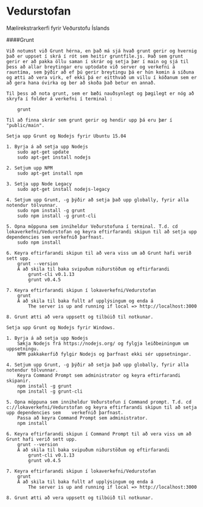 # Vedurstofan
Mælirekstrarkerfi fyrir Veðurstofu Íslands

####Grunt

	Við notumst við Grunt hérna, en það má sjá hvað grunt gerir og hvernig það er uppset í skrá í rót sem heitir gruntfile.js. Það sem grunt gerir er að pakka öllu saman í skrár og setja þær í main og sjá til þess að allar breytingar eru uptodate við server og verkefni á rauntíma, sem þýðir að ef þú gerir breytingu þá er hún komin á síðuna og ætti að vera virk, ef ekki þá er eitthvað um villu í kóðanum sem er að gera hana óvirka og ber að skoða það betur en annað.

	Til þess að nota grunt, sem er bæði nauðsynlegt og þægilegt er nóg að skryfa í folder á verkefni í terminal :

		grunt

	Til að finna skrár sem grunt gerir og hendir upp þá eru þær í "public/main".

	Setja upp Grunt og Nodejs fyrir Ubuntu 15.04

	1. Byrja á að setja upp Nodejs
		sudo apt-get update
		sudo apt-get install nodejs

	2. Setjum upp NPM
		sudo apt-get install npm
	
	3. Setja upp Node Legacy
		sudo apt-get install nodejs-legacy

	4. Setjum upp Grunt, -g þýðir að setja það upp globally, fyrir alla notendur tölvunnar.
		sudo npm install -g grunt
		sudo npm install -g grunt-cli

	5. Opna möppuna sem inniheldur Veðurstofuna í terminal. T.d. cd lokaverkefni/Vedurstofan og keyra eftirfarandi skipun til að setja upp dependencies sem verkefnið þarfnast.
		sudo npm install

	6. Keyra eftirfarandi skipun til að vera viss um að Grunt hafi verið sett upp.
		grunt --version
		Á að skila til baka svipuðum niðurstöðum og eftirfarandi
			grunt-cli v0.1.13
			grunt v0.4.5
	
	7. Keyra eftirfarandi skipun í lokaverkefni/Vedurstofan
		grunt
		Á að skila til baka fullt af upplýsingum og enda á
			The server is up and running if local => http://localhost:3000

	8. Grunt ætti að vera uppsett og tilbúið til notkunar.

	Setja upp Grunt og Nodejs fyrir Windows.

	1. Byrja á að setja upp Nodejs
		Sækja Nodejs frá https://nodejs.org/ og fylgja leiðbeiningum um uppsetningu.
		NPM pakkakerfið fylgir Nodejs og þarfnast ekki sér uppsetningar.

	4. Setjum upp Grunt, -g þýðir að setja það upp globally, fyrir alla notendur tölvunnar.
		Keyra Command Prompt sem administrator og keyra eftirfarandi skipanir.
		npm install -g grunt
		npm install -g grunt-cli

	5. Opna möppuna sem inniheldur Veðurstofun í Command prompt. T.d. cd c://lokaverkefni/Vedurstofan og keyra eftirfarandi skipun til að setja upp dependencies sem 	verkefnið þarfnast.
		Passa að keyra Command Prompt sem administrator.		
		npm install

	6. Keyra eftirfarandi skipun í Command Prompt til að vera viss um að Grunt hafi verið sett upp.
		grunt --version
		Á að skila til baka svipuðum niðurstöðum og eftirfarandi
			grunt-cli v0.1.13
			grunt v0.4.5
	
	7. Keyra eftirfarandi skipun í lokaverkefni/Vedurstofan
		grunt
		Á að skila til baka fullt af upplýsingum og enda á
			The server is up and running if local => http://localhost:3000

	8. Grunt ætti að vera uppsett og tilbúið til notkunar.



	